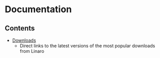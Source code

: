 # Documentation

## Contents

- [Downloads](Downloads/README.md)
   - Direct links to the latest versions of the most popular downloads from Linaro

